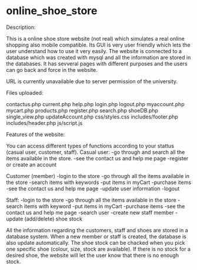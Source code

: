 # online_shoe_store

Description:

This is a online shoe store website (not real) which simulates a real online shopping also mobile compatible.
Its GUI is very user friendly which lets the user understand how to use it very easily.
The website is connected to a database which was created with mysql and all the information
are stored in the databases. It has sevveral pages with different purposes and the users can
go back and force in the website.


URL is currently unavailable due to server permission of the university.


Files uploaded:

contactus.php
current.php
help.php
login.php
logout.php
myaccount.php
mycart.php
products.php
register.php
search.php
shoeDB.php
single_view.php
updateAccount.php
css/styles.css
includes/footer.php
includes/header.php
js/script.js


Features of the website:

You can access different types of functions according to your stattus (casual user, customer, staff).
Casual user:
  -go through and search all the items available in the store.
  -see the contact us and help me page
  -register or create an account
  
Customer (member)
  -login to the store
  -go through all the items available in the store
  -search items with keywords
  -put items in myCart
  -purchase items
  -see the contact us and help me page
  -update user information
  -logout
  
Staff:
  -login to the store
  -go through all the items available in the store
  -search items with keyword
  -put items in myCart
  -purchase items
  -see the contact us and help me page
  -search user
  -create new staff member
  -update (add/delete) shoe stock
  
All the information regarding the customers, staff and shoes are stored in a database system.
When a new member or staff is created, the database is also update automatically. The shoe stock can
be chacked when you pick one specific shoe (colour, size, stock are available). If there is no stock
for a desired shoe, the website will let the user know that there is no enough stock.
